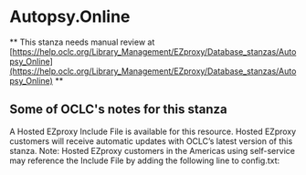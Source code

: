 # Autopsy.Online
** This stanza needs manual review at [https://help.oclc.org/Library_Management/EZproxy/Database_stanzas/Autopsy_Online](https://help.oclc.org/Library_Management/EZproxy/Database_stanzas/Autopsy_Online) **

## Some of OCLC's notes for this stanza

A Hosted EZproxy Include File is available for this resource. Hosted EZproxy customers will receive automatic updates with OCLC&rsquo;s latest version of this stanza. Note: Hosted EZproxy customers in the Americas using self-service may reference the Include File by adding the following line to config.txt:

&nbsp;

&nbsp;
